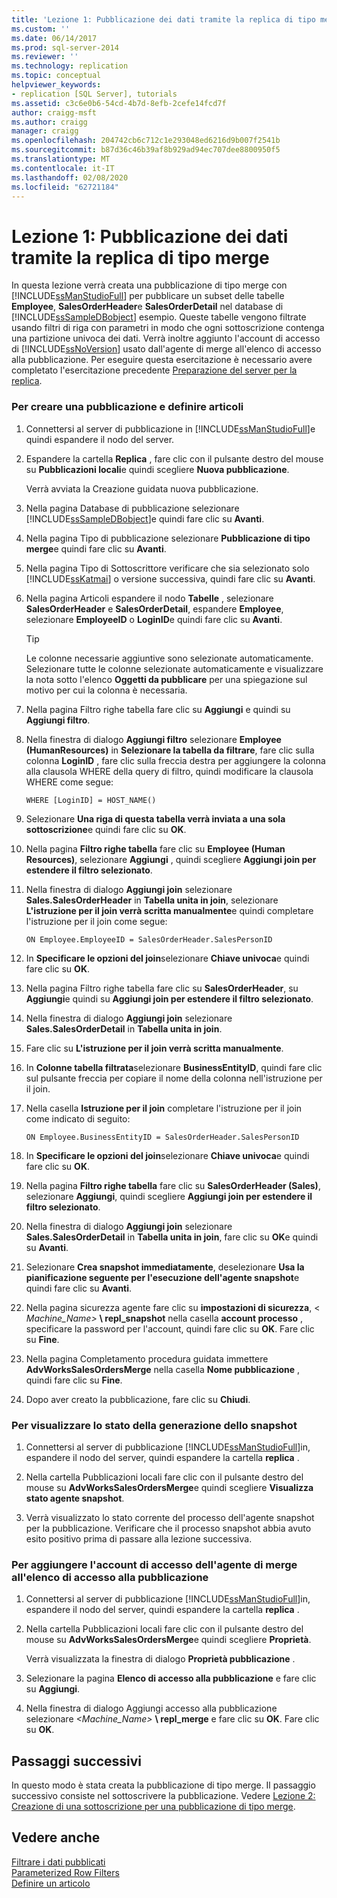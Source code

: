 ```yaml
---
title: 'Lezione 1: Pubblicazione dei dati tramite la replica di tipo merge | Microsoft Docs'
ms.custom: ''
ms.date: 06/14/2017
ms.prod: sql-server-2014
ms.reviewer: ''
ms.technology: replication
ms.topic: conceptual
helpviewer_keywords:
- replication [SQL Server], tutorials
ms.assetid: c3c6e0b6-54cd-4b7d-8efb-2cefe14fcd7f
author: craigg-msft
ms.author: craigg
manager: craigg
ms.openlocfilehash: 204742cb6c712c1e293048ed6216d9b007f2541b
ms.sourcegitcommit: b87d36c46b39af8b929ad94ec707dee8800950f5
ms.translationtype: MT
ms.contentlocale: it-IT
ms.lasthandoff: 02/08/2020
ms.locfileid: "62721184"
---
```

# <a name="lesson-1-publishing-data-using-merge-replication"></a>Lezione 1: Pubblicazione dei dati tramite la replica di tipo merge
  In questa lezione verrà creata una pubblicazione di tipo merge con [!INCLUDE[ssManStudioFull](../../includes/ssmanstudiofull-md.md)] per pubblicare un subset delle tabelle **Employee**, **SalesOrderHeader**e **SalesOrderDetail** nel database di [!INCLUDE[ssSampleDBobject](../../includes/sssampledbobject-md.md)] esempio. Queste tabelle vengono filtrate usando filtri di riga con parametri in modo che ogni sottoscrizione contenga una partizione univoca dei dati. Verrà inoltre aggiunto l'account di accesso di [!INCLUDE[ssNoVersion](../../includes/ssnoversion-md.md)] usato dall'agente di merge all'elenco di accesso alla pubblicazione. Per eseguire questa esercitazione è necessario avere completato l'esercitazione precedente [Preparazione del server per la replica](tutorial-preparing-the-server-for-replication.md).  
  
### <a name="to-create-a-publication-and-define-articles"></a>Per creare una pubblicazione e definire articoli  
  
1.  Connettersi al server di pubblicazione in [!INCLUDE[ssManStudioFull](../../includes/ssmanstudiofull-md.md)]e quindi espandere il nodo del server.  
  
2.  Espandere la cartella **Replica** , fare clic con il pulsante destro del mouse su **Pubblicazioni locali**e quindi scegliere **Nuova pubblicazione**.  
  
     Verrà avviata la Creazione guidata nuova pubblicazione.  
  
3.  Nella pagina Database di pubblicazione selezionare [!INCLUDE[ssSampleDBobject](../../includes/sssampledbobject-md.md)]e quindi fare clic su **Avanti**.  
  
4.  Nella pagina Tipo di pubblicazione selezionare **Pubblicazione di tipo merge**e quindi fare clic su **Avanti**.  
  
5.  Nella pagina Tipo di Sottoscrittore verificare che sia selezionato solo [!INCLUDE[ssKatmai](../../includes/sskatmai-md.md)] o versione successiva, quindi fare clic su **Avanti**.  
  
6.  Nella pagina Articoli espandere il nodo **Tabelle** , selezionare **SalesOrderHeader** e **SalesOrderDetail**, espandere **Employee**, selezionare **EmployeeID** o **LoginID**e quindi fare clic su **Avanti**.  
  
    > [!TIP]  
    >  Le colonne necessarie aggiuntive sono selezionate automaticamente. Selezionare tutte le colonne selezionate automaticamente e visualizzare la nota sotto l'elenco **Oggetti da pubblicare** per una spiegazione sul motivo per cui la colonna è necessaria.  
  
7.  Nella pagina Filtro righe tabella fare clic su **Aggiungi** e quindi su **Aggiungi filtro**.  
  
8.  Nella finestra di dialogo **Aggiungi filtro** selezionare **Employee (HumanResources)** in **Selezionare la tabella da filtrare**, fare clic sulla colonna **LoginID** , fare clic sulla freccia destra per aggiungere la colonna alla clausola WHERE della query di filtro, quindi modificare la clausola WHERE come segue:  
  
    ```  
    WHERE [LoginID] = HOST_NAME()  
    ```  
  
9. Selezionare **Una riga di questa tabella verrà inviata a una sola sottoscrizione**e quindi fare clic su **OK**.  
  
10. Nella pagina **Filtro righe tabella** fare clic su **Employee (Human Resources)**, selezionare **Aggiungi** , quindi scegliere **Aggiungi join per estendere il filtro selezionato**.  
  
11. Nella finestra di dialogo **Aggiungi join** selezionare **Sales.SalesOrderHeader** in **Tabella unita in join**, selezionare **L'istruzione per il join verrà scritta manualmente**e quindi completare l'istruzione per il join come segue:  
  
    ```  
    ON Employee.EmployeeID = SalesOrderHeader.SalesPersonID  
    ```  
  
12. In **Specificare le opzioni del join**selezionare **Chiave univoca**e quindi fare clic su **OK**.  
  
13. Nella pagina Filtro righe tabella fare clic su **SalesOrderHeader**, su **Aggiungi**e quindi su **Aggiungi join per estendere il filtro selezionato**.  
  
14. Nella finestra di dialogo **Aggiungi join** selezionare **Sales.SalesOrderDetail** in **Tabella unita in join**.  
  
15. Fare clic su **L'istruzione per il join verrà scritta manualmente**.  
  
16. In **Colonne tabella filtrata**selezionare **BusinessEntityID**, quindi fare clic sul pulsante freccia per copiare il nome della colonna nell'istruzione per il join.  
  
17. Nella casella **Istruzione per il join** completare l'istruzione per il join come indicato di seguito:  
  
    ```  
    ON Employee.BusinessEntityID = SalesOrderHeader.SalesPersonID  
    ```  
  
18. In **Specificare le opzioni del join**selezionare **Chiave univoca**e quindi fare clic su **OK**.  
  
19. Nella pagina **Filtro righe tabella** fare clic su **SalesOrderHeader (Sales)**, selezionare **Aggiungi**, quindi scegliere **Aggiungi join per estendere il filtro selezionato**.  
  
20. Nella finestra di dialogo **Aggiungi join** selezionare **Sales.SalesOrderDetail** in **Tabella unita in join**, fare clic su **OK**e quindi su **Avanti**.  
  
21. Selezionare **Crea snapshot immediatamente**, deselezionare **Usa la pianificazione seguente per l'esecuzione dell'agente snapshot**e quindi fare clic su **Avanti**.  
  
22. Nella pagina sicurezza agente fare clic su **impostazioni di sicurezza**, \< _Machine_Name>_ **\ repl_snapshot** nella casella **account processo** , specificare la password per l'account, quindi fare clic su **OK**. Fare clic su **Fine**.  
  
23. Nella pagina Completamento procedura guidata immettere **AdvWorksSalesOrdersMerge** nella casella **Nome pubblicazione** , quindi fare clic su **Fine**.  
  
24. Dopo aver creato la pubblicazione, fare clic su **Chiudi**.  
  
### <a name="to-view-the-status-of-snapshot-generation"></a>Per visualizzare lo stato della generazione dello snapshot  
  
1.  Connettersi al server di pubblicazione [!INCLUDE[ssManStudioFull](../../includes/ssmanstudiofull-md.md)]in, espandere il nodo del server, quindi espandere la cartella **replica** .  
  
2.  Nella cartella Pubblicazioni locali fare clic con il pulsante destro del mouse su **AdvWorksSalesOrdersMerge**e quindi scegliere **Visualizza stato agente snapshot**.  
  
3.  Verrà visualizzato lo stato corrente del processo dell'agente snapshot per la pubblicazione. Verificare che il processo snapshot abbia avuto esito positivo prima di passare alla lezione successiva.  
  
### <a name="to-add-the-merge-agent-login-to-the-pal"></a>Per aggiungere l'account di accesso dell'agente di merge all'elenco di accesso alla pubblicazione  
  
1.  Connettersi al server di pubblicazione [!INCLUDE[ssManStudioFull](../../includes/ssmanstudiofull-md.md)]in, espandere il nodo del server, quindi espandere la cartella **replica** .  
  
2.  Nella cartella Pubblicazioni locali fare clic con il pulsante destro del mouse su **AdvWorksSalesOrdersMerge**e quindi scegliere **Proprietà**.  
  
     Verrà visualizzata la finestra di dialogo **Proprietà pubblicazione** .  
  
3.  Selezionare la pagina **Elenco di accesso alla pubblicazione** e fare clic su **Aggiungi**.  
  
4.  Nella finestra di dialogo Aggiungi accesso alla pubblicazione selezionare _<Machine_Name>_ **\ repl_merge** e fare clic su **OK**. Fare clic su **OK**.  
  
## <a name="next-steps"></a>Passaggi successivi  
 In questo modo è stata creata la pubblicazione di tipo merge. Il passaggio successivo consiste nel sottoscrivere la pubblicazione. Vedere [Lezione 2: Creazione di una sottoscrizione per una pubblicazione di tipo merge](lesson-2-creating-a-subscription-to-the-merge-publication.md).  
  
## <a name="see-also"></a>Vedere anche  
 [Filtrare i dati pubblicati](publish/filter-published-data.md)   
 [Parameterized Row Filters](merge/parameterized-filters-parameterized-row-filters.md)   
 [Definire un articolo](publish/define-an-article.md)  
  
  
